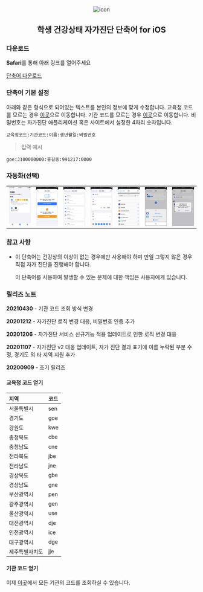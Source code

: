 <p align="center">
  <img width="75" src="https://user-images.githubusercontent.com/10433434/92507753-69804a00-f242-11ea-942f-ee02d7576833.png" alt="icon" align="center">

  <h2 align="center">학생 건강상태 자가진단 단축어 for iOS</h2>
</p>

### 다운로드

**Safari**를 통해 아래 링크를 열어주세요

<a href="https://www.icloud.com/shortcuts/97968d745a2d49d682a503dcddbdd625">단축어 다운로드</a>

### 단축어 기본 설정

아래와 같은 형식으로 되어있는 텍스트를 본인의 정보에 맞게 수정합니다.
교육청 코드를 모르는 경우 [이곳](#교육청-코드-얻기)으로 이동합니다.
기관 코드를 모르는 경우 [이곳](#기관-코드-얻기)으로 이동합니다.
비밀번호는 자가진단 애플리케이션 혹은 사이트에서 설정한 4자리 숫자입니다.
```
교육청코드:기관코드:이름:생년월일:비밀번호
```
> 입력 예시
```
goe:J100000000:홍길동:991217:0000
```

### 자동화(선택)

|                   |                   |                   |                   |                   |                   |                   |
| :---------------: | :---------------: | :---------------: | :---------------: | :---------------: | :---------------: | :---------------: |
| ![](images/1.png) | ![](images/2.png) | ![](images/3.png) | ![](images/4.png) | ![](images/5.png) | ![](images/6.png) | ![](images/7.png) |

### 참고 사항

- 이 단축어는 건강상의 이상이 없는 경우에만 사용해야 하며 만일 그렇지 않은 경우 직접 자가 진단을 진행해야 합니다.

  이 단축어를 사용하여 발생할 수 있는 문제에 대한 책임은 사용자에게 있습니다.

### 릴리즈 노트

**20210430** - 기관 코드 조회 방식 변경

**20201212** - 자가진단 로직 변경 대응, 비밀번호 인증 추가

**20201206** - 자가진단 서비스 신규기능 적용 업데이트로 인한 로직 변경 대응

**20201107** - 자가진단 v2 대응 업데이트, 자가 진단 결과 표기에 이름 누락된 부분 수정, 경기도 외 타 지역 지원 추가

**20200909** - 초기 릴리즈

#### 교육청 코드 얻기

| 지역           | 코드 |
| :------------- | :--- |
| 서울특별시     | sen  |
| 경기도         | goe  |
| 강원도         | kwe  |
| 충청북도       | cbe  |
| 충청남도       | cne  |
| 전라북도       | jbe  |
| 전라남도       | jne  |
| 경상북도       | gbe  |
| 경상남도       | gne  |
| 부산광역시     | pen  |
| 광주광역시     | gen  |
| 울산광역시     | use  |
| 대전광역시     | dje  |
| 인천광역시     | ice  |
| 대구광역시     | dge  |
| 제주특별자치도 | jje  |

#### 기관 코드 얻기

이제 [이곳](https://neis.chemistryx.me)에서 모든 기관의 코드를 조회하실 수 있습니다.
